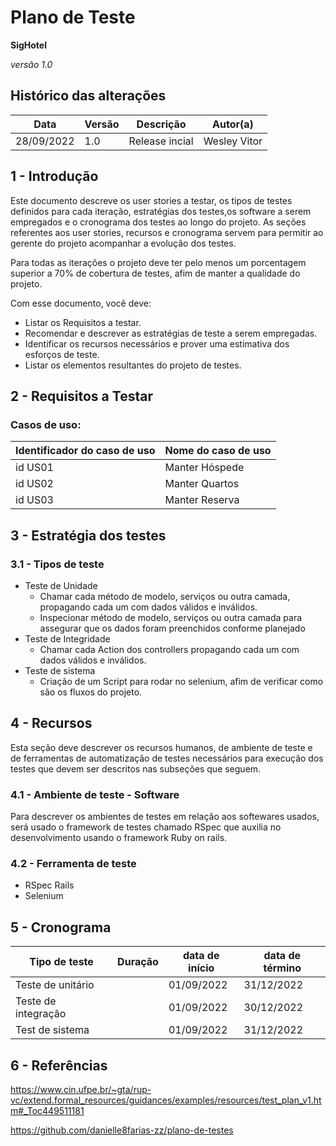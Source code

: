 # Plano de Teste

**SigHotel**

*versão 1.0*

## Histórico das alterações

   Data    | Versão |    Descrição   | Autor(a)
-----------|--------|----------------|-----------------
28/09/2022 |  1.0   | Release incial | Wesley Vitor


## 1 - Introdução

Este documento descreve os user stories a testar, os  tipos de testes definidos para cada iteração, estratégias dos testes,os software a serem empregados e o cronograma dos testes ao longo do projeto. As seções referentes aos user stories, recursos e cronograma servem para permitir ao gerente do projeto acompanhar a evolução dos testes. 

Para todas as iterações o projeto deve ter pelo menos um porcentagem superior a 70% de cobertura de testes, afim de manter a qualidade do projeto.

Com esse documento, você deve:
- Listar os Requisitos a testar.
- Recomendar e descrever as estratégias de teste a serem empregadas.
- Identificar os recursos necessários e prover uma estimativa dos esforços de teste.
- Listar os elementos resultantes do projeto de testes.

## 2 - Requisitos a Testar

### Casos de uso:

Identificador do caso de uso | Nome do caso de uso
-----------------------------|---------------------
id US01                      |       Manter Hóspede
id US02                      |       Manter Quartos
id US03                      |       Manter Reserva

## 3 - Estratégia dos testes


### 3.1 - Tipos de teste

- Teste de Unidade
   - Chamar cada método de modelo, serviços ou outra camada, propagando cada um com dados válidos e inválidos.
   - Inspecionar método de modelo, serviços ou outra camada para assegurar que os dados foram preenchidos conforme planejado 
- Teste de Integridade
   - Chamar cada Action dos controllers propagando cada um com dados válidos e inválidos.
- Teste de sistema
   - Criação de um Script para rodar no selenium, afim de verificar como são os fluxos do projeto.


## 4 - Recursos

Esta seção deve descrever os recursos humanos, de ambiente de teste e de ferramentas de automatização de testes necessários para execução dos testes que devem ser descritos nas subseções que seguem.

### 4.1 - Ambiente de teste - Software

Para descrever os ambientes de testes em relação aos softewares usados, será usado o framework de testes chamado RSpec que auxilia no desenvolvimento usando o framework Ruby on rails.
### 4.2 - Ferramenta de teste

- RSpec Rails
- Selenium


## 5 - Cronograma

Tipo de teste      | Duração | data de início | data de término
-------------------|---------|----------------|-----------------
Teste de unitário    |         | 01/09/2022     | 31/12/2022
Teste de integração    |         | 01/09/2022     | 30/12/2022
Test de sistema  |         | 01/09/2022     | 31/12/2022

## 6 - Referências

https://www.cin.ufpe.br/~gta/rup-vc/extend.formal_resources/guidances/examples/resources/test_plan_v1.htm#_Toc449511181

https://github.com/danielle8farias-zz/plano-de-testes


